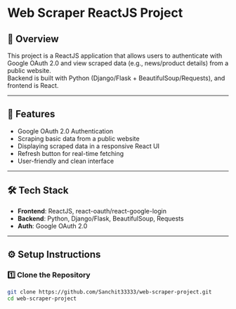 # Web Scraper ReactJS Project

## 📌 Overview
This project is a ReactJS application that allows users to authenticate with Google OAuth 2.0 and view scraped data (e.g., news/product details) from a public website.  
Backend is built with Python (Django/Flask + BeautifulSoup/Requests), and frontend is React.

---

## 🚀 Features
- Google OAuth 2.0 Authentication
- Scraping basic data from a public website
- Displaying scraped data in a responsive React UI
- Refresh button for real-time fetching
- User-friendly and clean interface

---

## 🛠️ Tech Stack
- **Frontend**: ReactJS, react-oauth/react-google-login
- **Backend**: Python, Django/Flask, BeautifulSoup, Requests
- **Auth**: Google OAuth 2.0
  

---

## ⚙️ Setup Instructions

### 1️⃣ Clone the Repository
```bash
git clone https://github.com/Sanchit33333/web-scraper-project.git
cd web-scraper-project
